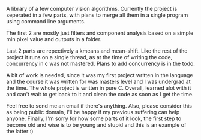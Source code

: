 A library of a few computer vision algorithms. Currently the project is seperated in a few parts, with plans to merge all them in a single program using command line arguments.

The first 2 are mostly just filters and component analysis based on a simple min pixel value and outputs in a folder.

Last 2 parts are repectively a kmeans and mean-shift. Like the rest of the project it runs on a single thread, as at the time of writing the code, concurrency in c was not mastered. Plans to add concurrency is in the todo.

A bit of work is needed, since it was my first project written in the language and the course it was written for was masters level and I was undergrad at the time. The whole project is written in pure C. Overall, learned alot with it and can't wait to get back to it and clean the code as soon as I get the time.

Feel free to send me an email if there's anything. 
Also, please consider this as being public domain, I'll be happy if my previous suffering can help anyone.
Finally, I'm sorry for how some parts of it look, the first step to become old and wise is to be young and stupid and this is an example of the latter :)
